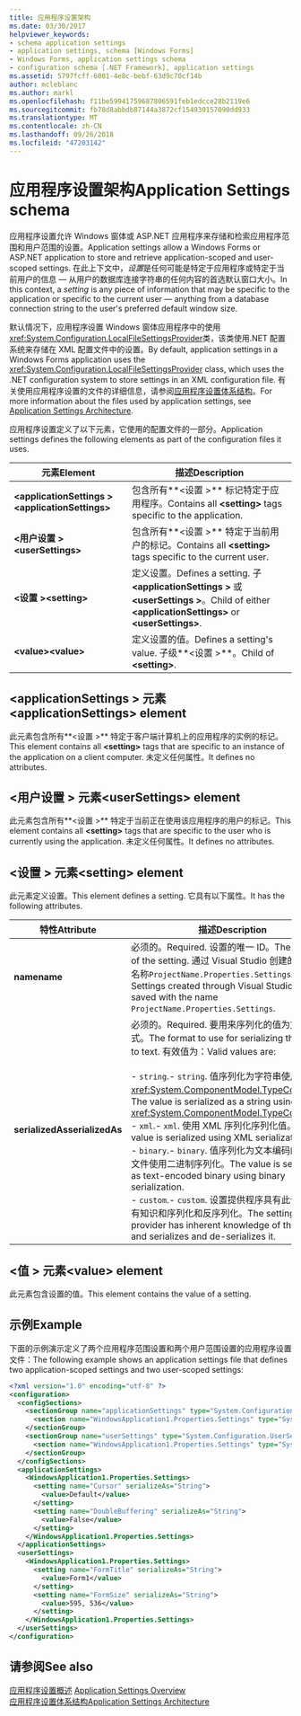 ```yaml
---
title: 应用程序设置架构
ms.date: 03/30/2017
helpviewer_keywords:
- schema application settings
- application settings, schema [Windows Forms]
- Windows Forms, application settings schema
- configuration schema [.NET Framework], application settings
ms.assetid: 5797fcff-6081-4e8c-bebf-63d9c70cf14b
author: mcleblanc
ms.author: markl
ms.openlocfilehash: f11be59941759687806591feb1edcce28b2119e6
ms.sourcegitcommit: fb78d8abbdb87144a3872cf154930157090dd933
ms.translationtype: MT
ms.contentlocale: zh-CN
ms.lasthandoff: 09/26/2018
ms.locfileid: "47203142"
---
```

# <a name="application-settings-schema"></a><span data-ttu-id="e4494-102">应用程序设置架构</span><span class="sxs-lookup"><span data-stu-id="e4494-102">Application Settings schema</span></span>

<span data-ttu-id="e4494-103">应用程序设置允许 Windows 窗体或 ASP.NET 应用程序来存储和检索应用程序范围和用户范围的设置。</span><span class="sxs-lookup"><span data-stu-id="e4494-103">Application settings allow a Windows Forms or ASP.NET application to store and retrieve application-scoped and user-scoped settings.</span></span> <span data-ttu-id="e4494-104">在此上下文中，*设置*是任何可能是特定于应用程序或特定于当前用户的信息 — 从用户的数据库连接字符串的任何内容的首选默认窗口大小。</span><span class="sxs-lookup"><span data-stu-id="e4494-104">In this context, a *setting* is any piece of information that may be specific to the application or specific to the current user — anything from a database connection string to the user's preferred default window size.</span></span>

<span data-ttu-id="e4494-105">默认情况下，应用程序设置 Windows 窗体应用程序中的使用<xref:System.Configuration.LocalFileSettingsProvider>类，该类使用.NET 配置系统来存储在 XML 配置文件中的设置。</span><span class="sxs-lookup"><span data-stu-id="e4494-105">By default, application settings in a Windows Forms application uses the <xref:System.Configuration.LocalFileSettingsProvider> class, which uses the .NET configuration system to store settings in an XML configuration file.</span></span> <span data-ttu-id="e4494-106">有关使用应用程序设置的文件的详细信息，请参阅[应用程序设置体系结构](~/docs/framework/winforms/advanced/application-settings-architecture.md)。</span><span class="sxs-lookup"><span data-stu-id="e4494-106">For more information about the files used by application settings, see [Application Settings Architecture](~/docs/framework/winforms/advanced/application-settings-architecture.md).</span></span>

<span data-ttu-id="e4494-107">应用程序设置定义了以下元素，它使用的配置文件的一部分。</span><span class="sxs-lookup"><span data-stu-id="e4494-107">Application settings defines the following elements as part of the configuration files it uses.</span></span>

| <span data-ttu-id="e4494-108">元素</span><span class="sxs-lookup"><span data-stu-id="e4494-108">Element</span></span>                    | <span data-ttu-id="e4494-109">描述</span><span class="sxs-lookup"><span data-stu-id="e4494-109">Description</span></span>                                                                           |
| -------------------------- | ------------------------------------------------------------------------------------- |
| <span data-ttu-id="e4494-110">**\<applicationSettings >**</span><span class="sxs-lookup"><span data-stu-id="e4494-110">**\<applicationSettings>**</span></span> | <span data-ttu-id="e4494-111">包含所有**\<设置 >** 标记特定于应用程序。</span><span class="sxs-lookup"><span data-stu-id="e4494-111">Contains all **\<setting>** tags specific to the application.</span></span>                         |
| <span data-ttu-id="e4494-112">**\<用户设置 >**</span><span class="sxs-lookup"><span data-stu-id="e4494-112">**\<userSettings>**</span></span>        | <span data-ttu-id="e4494-113">包含所有**\<设置 >** 特定于当前用户的标记。</span><span class="sxs-lookup"><span data-stu-id="e4494-113">Contains all **\<setting>** tags specific to the current user.</span></span>                        |
| <span data-ttu-id="e4494-114">**\<设置 >**</span><span class="sxs-lookup"><span data-stu-id="e4494-114">**\<setting>**</span></span>             | <span data-ttu-id="e4494-115">定义设置。</span><span class="sxs-lookup"><span data-stu-id="e4494-115">Defines a setting.</span></span> <span data-ttu-id="e4494-116">子 **\<applicationSettings >** 或 **\<userSettings >**。</span><span class="sxs-lookup"><span data-stu-id="e4494-116">Child of either **\<applicationSettings>** or **\<userSettings>**.</span></span> |
| <span data-ttu-id="e4494-117">**\<value>**</span><span class="sxs-lookup"><span data-stu-id="e4494-117">**\<value>**</span></span>               | <span data-ttu-id="e4494-118">定义设置的值。</span><span class="sxs-lookup"><span data-stu-id="e4494-118">Defines a setting's value.</span></span> <span data-ttu-id="e4494-119">子级**\<设置 >**。</span><span class="sxs-lookup"><span data-stu-id="e4494-119">Child of **\<setting>**.</span></span>                                   |

## <a name="applicationsettings-element"></a><span data-ttu-id="e4494-120">\<applicationSettings > 元素</span><span class="sxs-lookup"><span data-stu-id="e4494-120">\<applicationSettings> element</span></span>

<span data-ttu-id="e4494-121">此元素包含所有**\<设置 >** 特定于客户端计算机上的应用程序的实例的标记。</span><span class="sxs-lookup"><span data-stu-id="e4494-121">This element contains all **\<setting>** tags that are specific to an instance of the application on a client computer.</span></span> <span data-ttu-id="e4494-122">未定义任何属性。</span><span class="sxs-lookup"><span data-stu-id="e4494-122">It defines no attributes.</span></span>

## <a name="usersettings-element"></a><span data-ttu-id="e4494-123">\<用户设置 > 元素</span><span class="sxs-lookup"><span data-stu-id="e4494-123">\<userSettings> element</span></span>

<span data-ttu-id="e4494-124">此元素包含所有**\<设置 >** 特定于当前正在使用该应用程序的用户的标记。</span><span class="sxs-lookup"><span data-stu-id="e4494-124">This element contains all **\<setting>** tags that are specific to the user who is currently using the application.</span></span> <span data-ttu-id="e4494-125">未定义任何属性。</span><span class="sxs-lookup"><span data-stu-id="e4494-125">It defines no attributes.</span></span>

## <a name="setting-element"></a><span data-ttu-id="e4494-126">\<设置 > 元素</span><span class="sxs-lookup"><span data-stu-id="e4494-126">\<setting> element</span></span>

<span data-ttu-id="e4494-127">此元素定义设置。</span><span class="sxs-lookup"><span data-stu-id="e4494-127">This element defines a setting.</span></span> <span data-ttu-id="e4494-128">它具有以下属性。</span><span class="sxs-lookup"><span data-stu-id="e4494-128">It has the following attributes.</span></span>

| <span data-ttu-id="e4494-129">特性</span><span class="sxs-lookup"><span data-stu-id="e4494-129">Attribute</span></span>        | <span data-ttu-id="e4494-130">描述</span><span class="sxs-lookup"><span data-stu-id="e4494-130">Description</span></span> |
| ---------------- | ----------- |
| <span data-ttu-id="e4494-131">**name**</span><span class="sxs-lookup"><span data-stu-id="e4494-131">**name**</span></span>         | <span data-ttu-id="e4494-132">必须的。</span><span class="sxs-lookup"><span data-stu-id="e4494-132">Required.</span></span> <span data-ttu-id="e4494-133">设置的唯一 ID。</span><span class="sxs-lookup"><span data-stu-id="e4494-133">The unique ID of the setting.</span></span> <span data-ttu-id="e4494-134">通过 Visual Studio 创建的设置保存名称`ProjectName.Properties.Settings`。</span><span class="sxs-lookup"><span data-stu-id="e4494-134">Settings created through Visual Studio are saved with the name `ProjectName.Properties.Settings`.</span></span> |
| <span data-ttu-id="e4494-135">**serializedAs**</span><span class="sxs-lookup"><span data-stu-id="e4494-135">**serializedAs**</span></span> | <span data-ttu-id="e4494-136">必须的。</span><span class="sxs-lookup"><span data-stu-id="e4494-136">Required.</span></span> <span data-ttu-id="e4494-137">要用来序列化的值为文本的格式。</span><span class="sxs-lookup"><span data-stu-id="e4494-137">The format to use for serializing the value to text.</span></span> <span data-ttu-id="e4494-138">有效值为：</span><span class="sxs-lookup"><span data-stu-id="e4494-138">Valid values are:</span></span><br><br><span data-ttu-id="e4494-139">- `string`.</span><span class="sxs-lookup"><span data-stu-id="e4494-139">- `string`.</span></span> <span data-ttu-id="e4494-140">值序列化为字符串使用<xref:System.ComponentModel.TypeConverter>。</span><span class="sxs-lookup"><span data-stu-id="e4494-140">The value is serialized as a string using a <xref:System.ComponentModel.TypeConverter>.</span></span><br><span data-ttu-id="e4494-141">- `xml`.</span><span class="sxs-lookup"><span data-stu-id="e4494-141">- `xml`.</span></span> <span data-ttu-id="e4494-142">使用 XML 序列化序列化值。</span><span class="sxs-lookup"><span data-stu-id="e4494-142">The value is serialized using XML serialization.</span></span><br><span data-ttu-id="e4494-143">- `binary`.</span><span class="sxs-lookup"><span data-stu-id="e4494-143">- `binary`.</span></span> <span data-ttu-id="e4494-144">值序列化为文本编码的二进制文件使用二进制序列化。</span><span class="sxs-lookup"><span data-stu-id="e4494-144">The value is serialized as text-encoded binary using binary serialization.</span></span><br /><span data-ttu-id="e4494-145">- `custom`.</span><span class="sxs-lookup"><span data-stu-id="e4494-145">- `custom`.</span></span> <span data-ttu-id="e4494-146">设置提供程序具有此设置的固有知识和序列化和反序列化。</span><span class="sxs-lookup"><span data-stu-id="e4494-146">The settings provider has inherent knowledge of this setting and serializes and de-serializes it.</span></span> |

## <a name="value-element"></a><span data-ttu-id="e4494-147">\<值 > 元素</span><span class="sxs-lookup"><span data-stu-id="e4494-147">\<value> element</span></span>

<span data-ttu-id="e4494-148">此元素包含设置的值。</span><span class="sxs-lookup"><span data-stu-id="e4494-148">This element contains the value of a setting.</span></span>

## <a name="example"></a><span data-ttu-id="e4494-149">示例</span><span class="sxs-lookup"><span data-stu-id="e4494-149">Example</span></span>

<span data-ttu-id="e4494-150">下面的示例演示定义了两个应用程序范围设置和两个用户范围设置的应用程序设置文件：</span><span class="sxs-lookup"><span data-stu-id="e4494-150">The following example shows an application settings file that defines two application-scoped settings and two user-scoped settings:</span></span>

```xml
<?xml version="1.0" encoding="utf-8" ?>
<configuration>
  <configSections>
    <sectionGroup name="applicationSettings" type="System.Configuration.ApplicationSettingsGroup, System, Version=2.0.0.0, Culture=neutral, PublicKeyToken=b77a5c561934e089">
      <section name="WindowsApplication1.Properties.Settings" type="System.Configuration.ClientSettingsSection, System, Version=2.0.0.0, Culture=neutral, PublicKeyToken=b77a5c561934e089" />
    </sectionGroup>
    <sectionGroup name="userSettings" type="System.Configuration.UserSettingsGroup, System, Version=2.0.0.0, Culture=neutral, PublicKeyToken=b77a5c561934e089">
      <section name="WindowsApplication1.Properties.Settings" type="System.Configuration.ClientSettingsSection, System, Version=2.0.0.0, Culture=neutral, PublicKeyToken=b77a5c561934e089" allowExeDefinition="MachineToLocalUser" />
    </sectionGroup>
  </configSections>
  <applicationSettings>
    <WindowsApplication1.Properties.Settings>
      <setting name="Cursor" serializeAs="String">
        <value>Default</value>
      </setting>
      <setting name="DoubleBuffering" serializeAs="String">
        <value>False</value>
      </setting>
    </WindowsApplication1.Properties.Settings>
  </applicationSettings>
  <userSettings>
    <WindowsApplication1.Properties.Settings>
      <setting name="FormTitle" serializeAs="String">
        <value>Form1</value>
      </setting>
      <setting name="FormSize" serializeAs="String">
        <value>595, 536</value>
      </setting>
    </WindowsApplication1.Properties.Settings>
  </userSettings>
</configuration>
```

## <a name="see-also"></a><span data-ttu-id="e4494-151">请参阅</span><span class="sxs-lookup"><span data-stu-id="e4494-151">See also</span></span>

<span data-ttu-id="e4494-152">[应用程序设置概述](~/docs/framework/winforms/advanced/application-settings-overview.md) </span><span class="sxs-lookup"><span data-stu-id="e4494-152">[Application Settings Overview](~/docs/framework/winforms/advanced/application-settings-overview.md) </span></span>  
[<span data-ttu-id="e4494-153">应用程序设置体系结构</span><span class="sxs-lookup"><span data-stu-id="e4494-153">Application Settings Architecture</span></span>](~/docs/framework/winforms/advanced/application-settings-architecture.md)
